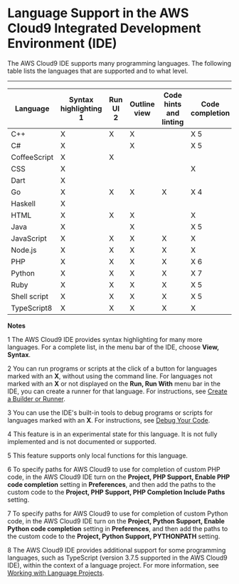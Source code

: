 # Language Support in the AWS Cloud9 Integrated Development Environment \(IDE\)<a name="language-support"></a>

The AWS Cloud9 IDE supports many programming languages\. The following table lists the languages that are supported and to what level\.


****  

| Language | Syntax highlighting 1  | Run UI 2  | Outline view | Code hints and linting | Code completion | Debugging 3  | 
| --- | --- | --- | --- | --- | --- | --- | 
|  C\+\+  |  X  |  X  |  X  |  |  X 5   |  X 4   | 
|  C\#  |  X  |  |  X  |  |  X 5   |  | 
|  CoffeeScript  |  X  |  X  |  |  |  |  | 
|  CSS  |  X  |  |  |  |  X  |  | 
|  Dart  |  X  |  |  |  |  |  | 
|  Go  |  X  |  X  |  X  |  X  |  X 4   |  X 4   | 
|  Haskell  |  X  |  |  |  |  |  | 
|  HTML  |  X  |  X  |  X  |  |  X  |  | 
|  Java  |  X  |  |  X  |  |  X 5   |  | 
|  JavaScript  |  X  |  X  |  X  |  X  |  X  |  | 
|  Node\.js  |  X  |  X  |  X  |  X  |  X  |  X   | 
|  PHP  |  X  |  X  |  X  |  X  |  X 6   |  X  | 
|  Python  |  X  |  X  |  X  |  X  |  X 7   |  X  | 
|  Ruby  |  X  |  X  |  X  |  X  |  X 5   |  | 
|  Shell script  |  X  |  X  |  X  |  X  |  X 5   |  | 
|  TypeScript8  |  X  |  X  |  X  |  X  |  X   |  | 

 **Notes** 

 1 The AWS Cloud9 IDE provides syntax highlighting for many more languages\. For a complete list, in the menu bar of the IDE, choose **View, Syntax**\.

 2 You can run programs or scripts at the click of a button for languages marked with an **X**, without using the command line\. For languages not marked with an **X** or not displayed on the **Run, Run With** menu bar in the IDE, you can create a runner for that language\. For instructions, see [Create a Builder or Runner](build-run-debug.md#build-run-debug-create-builder-runner)\.

 3 You can use the IDE's built\-in tools to debug programs or scripts for languages marked with an **X**\. For instructions, see [Debug Your Code](build-run-debug.md#build-run-debug-debug)\.

 4 This feature is in an experimental state for this language\. It is not fully implemented and is not documented or supported\.

 5 This feature supports only local functions for this language\.

 6 To specify paths for AWS Cloud9 to use for completion of custom PHP code, in the AWS Cloud9 IDE turn on the **Project, PHP Support, Enable PHP code completion** setting in **Preferences**, and then add the paths to the custom code to the **Project, PHP Support, PHP Completion Include Paths** setting\.

 7 To specify paths for AWS Cloud9 to use for completion of custom Python code, in the AWS Cloud9 IDE turn on the **Project, Python Support, Enable Python code completion** setting in **Preferences**, and then add the paths to the custom code to the **Project, Python Support, PYTHONPATH** setting\.

 8 The AWS Cloud9 IDE provides additional support for some programming languages, such as TypeScript \(version 3\.7\.5 supported in the AWS Cloud9 IDE\), within the context of a language project\. For more information, see [Working with Language Projects](projects.md)\.